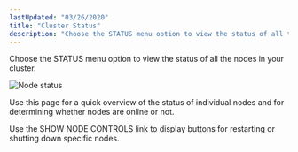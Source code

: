 ```yaml
---
lastUpdated: "03/26/2020"
title: "Cluster Status"
description: "Choose the STATUS menu option to view the status of all the nodes in your cluster Figure 3 7 Node status Use this page for a quick overview of the status of individual nodes and for determining whether nodes are online or not Use the SHOW NODE CONTROLS link to..."
---
```


Choose the STATUS menu option to view the status of all the nodes in your cluster.

<a name="figure_status"></a> 


![Node status](images/web3/status.jpg)

Use this page for a quick overview of the status of individual nodes and for determining whether nodes are online or not.

Use the SHOW NODE CONTROLS link to display buttons for restarting or shutting down specific nodes.
